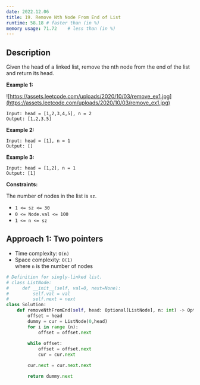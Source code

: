 ```yaml
---
date: 2022.12.06
title: 19. Remove Nth Node From End of List
runtime: 58.18 # faster than (in %)
memory usage: 71.72    # less than (in %)
---
```

## Description
Given the head of a linked list, remove the nth node from the end of the list and return its head.

**Example 1:**

![https://assets.leetcode.com/uploads/2020/10/03/remove_ex1.jpg](https://assets.leetcode.com/uploads/2020/10/03/remove_ex1.jpg)
```
Input: head = [1,2,3,4,5], n = 2
Output: [1,2,3,5]
```
**Example 2:**
```
Input: head = [1], n = 1
Output: []
```
**Example 3:**
```
Input: head = [1,2], n = 1
Output: [1]
```

**Constraints:**

The number of nodes in the list is `sz`.
- `1 <= sz <= 30`
- `0 <= Node.val <= 100`
- `1 <= n <= sz`
## Approach 1: Two pointers
- Time complexity: `O(n)`
- Space complexity: `O(1)` <br />
where `n` is the number of nodes

```python
# Definition for singly-linked list.
# class ListNode:
#     def __init__(self, val=0, next=None):
#         self.val = val
#         self.next = next
class Solution:
    def removeNthFromEnd(self, head: Optional[ListNode], n: int) -> Optional[ListNode]:
        offset = head
        dummy = cur = ListNode(0,head) 
        for i in range (n):
            offset = offset.next
        
        while offset:
            offset = offset.next
            cur = cur.next

        cur.next = cur.next.next

        return dummy.next
